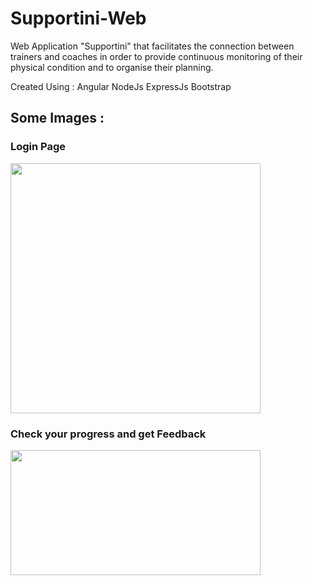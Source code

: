 # Supportini-Web
Web Application "Supportini" that facilitates the connection between trainers and coaches in order to provide continuous monitoring of their physical condition and to organise their planning. 

Created Using :
Angular 
NodeJs ExpressJs
Bootstrap

## Some Images : 
### Login Page
<img src = "https://user-images.githubusercontent.com/110169371/209474318-3a94c35f-fbee-48cc-9240-3de302e51f32.png" width="400">

### Check your progress and get Feedback

<img src = "https://user-images.githubusercontent.com/110169371/209474378-a113228a-15bc-4c05-8fe9-955000dc4882.png" width="400" height="200">

